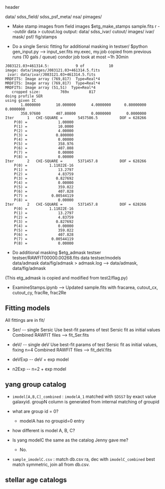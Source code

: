 header

data/
  sdss_field/
  sdss_psf_meta/
  nsa/
    pimages/

- Make stamp images from field images
$etg_make_stamps sample.fits r --outdir data > cutout.log
output:
data/
  sdss_ivar/
  cutout/
  images/
  ivar/
  mask/
  psf/
  fig/stamps

- Do a single Sersic fitting for additional masking
in testser/
$python gen_input.py --> input_ser.fits
my.exec, my.job copied from previous runs (10 gals / queue)
condor job took at most ~1h 30min

```
J083121.03+461314.5:            9 of           10
image: data/images/J083121.03+461314.5.fits
 ivar: data/ivar/J083121.03+461314.5.fits
MRDFITS: Image array (769,817)  Type=Real*4
MRDFITS: Image array (769,817)  Type=Real*4
MRDFITS: Image array (51,51)  Type=Real*4
   cropped size:         769x         817
doing profile SER
using given IC
       1.0000000       10.000000       4.0000000      0.80000000       0.0000000
       358.97600       407.80800       0.0000000       0.0000000
Iter      1   CHI-SQUARE =       5457586.5          DOF = 628266
    P(0) =              1.00000
    P(1) =              10.0000
    P(2) =              4.00000
    P(3) =             0.800000
    P(4) =              0.00000
    P(5) =              358.976
    P(6) =              407.808
    P(7) =              0.00000
    P(8) =              0.00000
Iter      2   CHI-SQUARE =       5371457.8          DOF = 628266
    P(0) =          1.11022E-16
    P(1) =              13.2797
    P(2) =              4.83759
    P(3) =             0.827692
    P(4) =              0.00000
    P(5) =              359.022
    P(6) =              407.828
    P(7) =           0.00544119
    P(8) =              0.00000
Iter      2   CHI-SQUARE =       5371457.8          DOF = 628266
    P(0) =          1.11022E-16
    P(1) =              13.2797
    P(2) =              4.83759
    P(3) =             0.827692
    P(4) =              0.00000
    P(5) =              359.022
    P(6) =              407.828
    P(7) =           0.00544119
    P(8) =              0.00000
```

- Do additional masking
$etg_admask testser testser/RAWFIT00000.00268.fits data testser/models \
data/admask data/fig/admask > admask.log
--> data/admask, data/fig/admask

(This etg_admask is copied and modified from test2/flag.py)

- ExamineStamps.ipynb 
--> Updated sample.fits with fracarea, cutout_cx, cutout_cy, fracRe, frac2Re

## Fitting models

All fittings are in fit/

- Ser/ -- single Sersic
Use best-fit params of test Sersic fit as initial values
Combined RAWFIT files --> fit_Ser.fits

- deV/ -- single deV
Use best-fit params of test Sersic fit as initial values, fixing n=4
Combined RAWFIT files --> fit_deV.fits

- deVExp -- deV + exp model

- n2Exp -- n=2 + exp model

## yang group catalog

- `imodel[A,B,C]_combined` : `imodelA_1` matched with `SDSS7` by exact value galaxyid. groupN column is
    generated from internal matching of groupid

- what are group id = 0?
  - modelA has no groupid=0 entry
- how different is model A, B, C?
- Is yang modelC the same as the catalog Jenny gave me?
  - No.
- `sample_imodelC.csv` : match db.csv ra, dec with `imodelC_combined` best
  match symmetric, join all from db.csv.

## stellar age catalogs


